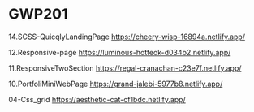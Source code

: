 # GWP201
14.SCSS-QuicqlyLandingPage   https://cheery-wisp-16894a.netlify.app/

12.Responsive-page   https://luminous-hotteok-d034b2.netlify.app/

11.ResponsiveTwoSection  https://regal-cranachan-c23e7f.netlify.app/


10.PortfoliMiniWebPage https://grand-jalebi-5977b8.netlify.app/

04-Css_grid  https://aesthetic-cat-cf1bdc.netlify.app/

